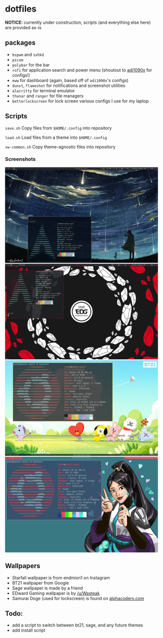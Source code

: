 # dotfiles
**NOTICE:** currently under construction, scripts (and everything else here) are provided as-is

## packages
- `bspwm` and `sxhkd`
- `picom`
- `polybar` for the bar
- `rofi` for application search and power menu (shoutout to [adi1090x](https://github.com/adi1090x) for configs!)
- `eww` for dashboard (again, based off of `adi1090x`'s configs)
- `dunst`, `flameshot` for notifications and screenshot utilities
- `alacritty` for terminal emulator
- `thunar` and `ranger` for file managers
- `betterlockscreen` for lock screen
various configs I use for my laptop
## Scripts
`save.sh` Copy files from `$HOME/.config` into repository

`load.sh` Load files from a theme into `$HOME/.config`

`sw-common.sh` Copy theme-agnostic files into repository
### Screenshots
![starfall_theme](screenshots/starfall-bspwm.png)
![edg_theme](screenshots/edg-bspwm.png)
![bt21 theme](screenshots/xps13-bt21-theme.png)
![sage theme](screenshots/sage-bspwm.png)

## Wallpapers
- Starfall wallpaper is from endmion1 on Instagram
- BT21 wallpaper from Google
- Sage wallpaper is made by a friend
- EDward Gaming wallpaper is by [/u/Wasteak](https://www.reddit.com/r/leagueoflegends/comments/q5arsx/worlds_2021_wallpapers/)
- Samurai Doge (used for lockscreen) is found on [alphacoders.com](https://wall.alphacoders.com/big.php?i=1151373)

## Todo:
- add a script to switch between bt21, sage, and any future themes
- add install script
